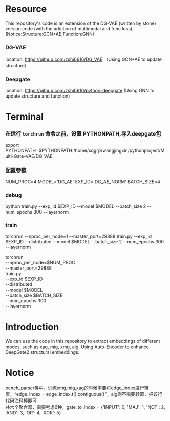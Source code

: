 # Resource
This repository's code is an extension of the DG-VAE (written by stone) version code (with the addition of multimodal and func loss).(Notice:Structure:GCN+AE;Function:GNN)
### DG-VAE
location: https://github.com/zshi0616/DG_VAE （Using GCN+AE to update structure）
### Deepgate
location: https://github.com/zshi0616/python-deepgate (Using GNN to update structure and function)

# Terminal

### 在运行 `torchrun` 命令之前，设置 PYTHONPATH,导入deepgate包
export PYTHONPATH=$PYTHONPATH:/home/xqgrp/wangjingxin/pythonproject/Multi-Gate-VAE/DG_VAE
### 配置参数
NUM_PROC=4
MODEL='DG_AE'
EXP_ID='DG_AE_NORM'
BATCH_SIZE=4
### debug
python train.py --exp_id $EXP_ID --model $MODEL --batch_size 2 --num_epochs 300 --layernorm
### train
torchrun --nproc_per_node=1 --master_port=29888 train.py --exp_id $EXP_ID --distributed --model $MODEL --batch_size 2 --num_epochs 300 --layernorm <br>

torchrun \
--nproc_per_node=$NUM_PROC \
--master_port=29888 \
train.py \
--exp_id $EXP_ID \
--distributed \
--model $MODEL \
--batch_size $BATCH_SIZE \
--num_epochs 300 \
--layernorm

# Introduction
We can use the code in this repository to extract embeddings of different modes, such as xag, mig, xmg, aig. Using Auto-Encoder to enhance DeepGate2 structural embeddings.

# Notice
bench_parser类中，训练xmg,mig,xag的时候需要将edge_index进行转置，“edge_index = edge_index.t().contiguous()”，aig则不需要转置，把该行代码注释掉即可<br>
共六个聚合器，需要考虑6种，gate_to_index = {'INPUT': 0, 'MAJ': 1, 'NOT': 2, 'AND': 3, 'OR': 4, 'XOR': 5} <br>